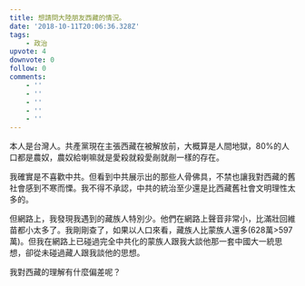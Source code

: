 ```yaml
---
title: 想請問大陸朋友西藏的情況。
date: '2018-10-11T20:06:36.328Z'
tags:
    - 政治
upvote: 4
downvote: 0
follow: 0
comments:
    - ''
    - ''
    - ''
    - ''
    - ''
---
```


本人是台灣人。共產黨現在主張西藏在被解放前，大概算是人間地獄，80%的人口都是農奴，農奴給喇嘛就是愛殺就殺愛剮就剮一樣的存在。

我確實是不喜歡中共。但看到中共展示出的那些人骨佛具，不禁也讓我對西藏的舊社會感到不寒而慄。我不得不承認，中共的統治至少還是比西藏舊社會文明理性太多的。

但網路上，我發現我遇到的藏族人特別少。他們在網路上聲音非常小，比滿壯回維苗都小太多了。我剛剛查了，如果以人口來看，藏族人比蒙族人還多(628萬>597萬)。但我在網路上已碰過完全中共化的蒙族人跟我大談他那一套中國大一統思想，卻從未碰過藏人跟我談他的思想。

  

我對西藏的理解有什麼偏差呢？
